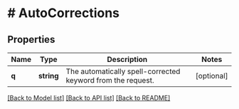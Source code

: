 # # AutoCorrections

## Properties

Name | Type | Description | Notes
------------ | ------------- | ------------- | -------------
**q** | **string** | The automatically spell-corrected keyword from the request. | [optional]

[[Back to Model list]](../../README.md#models) [[Back to API list]](../../README.md#endpoints) [[Back to README]](../../README.md)
